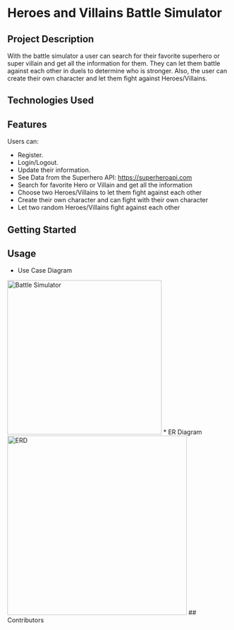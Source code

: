 # Heroes and Villains Battle Simulator
## Project Description
With the battle simulator a user can search for their favorite superhero or super villain and get all the information for them. They can let them battle against each other in duels to determine who is stronger. Also, the user can create their own character and let them fight against Heroes/Villains.

## Technologies Used

## Features
Users can:
*	Register.
* Login/Logout.
* Update their information.
* See Data from the Superhero API: https://superheroapi.com
*	Search for favorite Hero or Villain and get all the information
*	Choose two Heroes/Villains to let them fight against each other
*	Create their own character and can fight with their own character
*	Let two random Heroes/Villains fight against each other

## Getting Started

## Usage
* Use Case Diagram
<img width="350" alt="Battle Simulator" src="https://user-images.githubusercontent.com/68554653/172644718-e2fd4cc5-cdd8-49f5-baf3-261fc1ee778b.png">
* ER Diagram
<img width="407" alt="ERD" src="https://user-images.githubusercontent.com/68554653/172650113-493b309a-8b8f-4d8b-b74c-24cb93bd4ef2.png">
## Contributors
